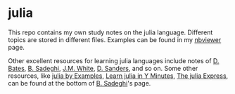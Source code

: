 julia
=====
This repo contains my own study notes on the julia language. Different topics are stored in different files. Examples can be found in my [nbviewer](http://nbviewer.ipython.org/github/huyaodong7/juliaLang/tree/master/) page.

Other excellent resources for learning julia languages include notes of [D. Bates](http://nbviewer.ipython.org/github/dmbates/JuliaWorkshop/), [B. Sadeghi](http://nbviewer.ipython.org/github/bensadeghi/julia-datascience-talk/blob/master/datascience-talk.ipynb), [J.M. White](http://nbviewer.ipython.org/github/johnmyleswhite/DCStats.jl/tree/master/), [D. Sanders](http://nbviewer.ipython.org/github/dpsanders/scipy_2014_julia/tree/master/), and so on. Some other resources, like [julia by Examples](http://www.scolvin.com/juliabyexample/), [Learn julia in Y Minutes](http://learnxinyminutes.com/docs/julia/), [The julia Express](http://bogumilkaminski.pl/files/julia_express.pdf), can be found at the bottom of [B. Sadeghi](http://nbviewer.ipython.org/github/bensadeghi/julia-datascience-talk/blob/master/datascience-talk.ipynb)'s page.
